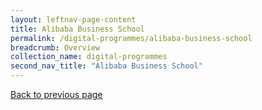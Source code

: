 ```yaml
---
layout: leftnav-page-content
title: Alibaba Business School
permalink: /digital-programmes/alibaba-business-school
breadcrumb: Overview
collection_name: digital-programmes
second_nav_title: "Alibaba Business School"
---
```

<a href="#" onclick="history.go(-1)">Back to previous page</a>
